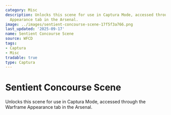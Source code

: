 ```yaml
---
category: Misc
description: Unlocks this scene for use in Captura Mode, accessed through the Warframe
  Appearance tab in the Arsenal.
image: ../images/sentient-concourse-scene-17f5f3a766.png
last_updated: '2025-09-17'
name: Sentient Concourse Scene
source: WFCD
tags:
- Captura
- Misc
tradable: true
type: Captura
---
```


# Sentient Concourse Scene

Unlocks this scene for use in Captura Mode, accessed through the Warframe Appearance tab in the Arsenal.

